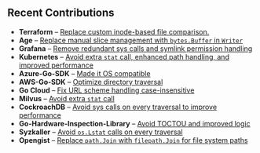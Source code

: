 ## Recent Contributions  

- **Terraform** – [Replace custom inode-based file comparison.](https://github.com/hashicorp/terraform/pull/36562)  
- **Age** – [Replace manual slice management with `bytes.Buffer` in `Writer`](https://github.com/FiloSottile/age/pull/619)  
- **Grafana** – [Remove redundant sys calls and symlink permission handling](https://github.com/grafana/grafana/pull/100319)  
- **Kubernetes** – [Avoid extra `stat` call, enhanced path handling, and improved performance](https://github.com/kubernetes/kubernetes/pull/129944)  
- **Azure-Go-SDK** – [Made it OS compatible](https://github.com/Azure/azure-sdk-for-go/pull/24040)  
- **AWS-Go-SDK** – [Optimize directory traversal](https://github.com/aws/aws-sdk-go-v2/pull/2970)  
- **Go Cloud** – [Fix URL scheme handling case-insensitive](https://github.com/google/go-cloud/pull/3521)  
- **Milvus** – [Avoid extra `stat` call](https://github.com/milvus-io/milvus/pull/39623)  
- **CockroachDB** – [Avoid sys calls on every traversal to improve performance](https://github.com/cockroachdb/cockroach/pull/139108)  
- **Go-Hardware-Inspection-Library** – [Avoid TOCTOU and improved logic](https://github.com/jaypipes/ghw/pull/400)  
- **Syzkaller** – [Avoid `os.Lstat` calls on every traversal](https://github.com/google/syzkaller/pull/5724)  
- **Opengist** – [Replace `path.Join` with `filepath.Join` for file system paths](https://github.com/thomiceli/opengist/pull/414)  

  






